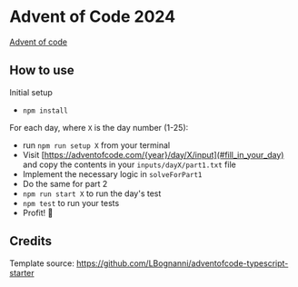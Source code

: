 # Advent of Code 2024

[Advent of code](https://adventofcode.com/)

## How to use

Initial setup

- `npm install`

For each day, where `X` is the day number (1-25):

- run `npm run setup X` from your terminal
- Visit [https://adventofcode.com/{year}/day/X/input](#fill_in_your_day) and copy the contents in your `inputs/dayX/part1.txt` file
- Implement the necessary logic in `solveForPart1`
- Do the same for part 2
- `npm run start X` to run the day's test
- `npm test` to run your tests
- Profit! 🎉

## Credits

Template source: https://github.com/LBognanni/adventofcode-typescript-starter
